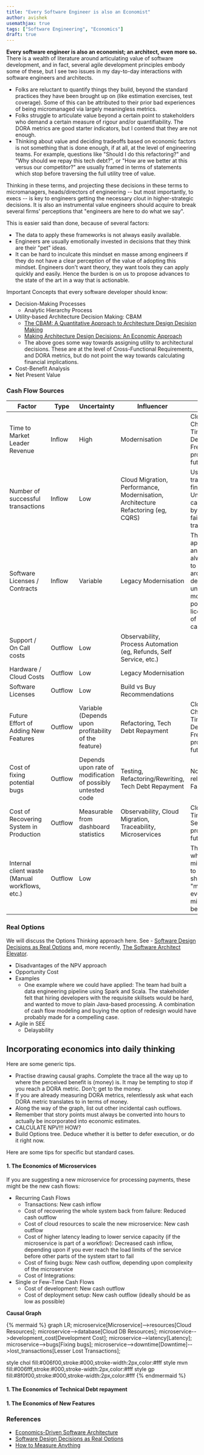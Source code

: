 ```yaml
---
title: "Every Software Engineer is also an Economist"
author: avishek
usemathjax: true
tags: ["Software Engineering", "Economics"]
draft: true
---
```


**Every software engineer is also an economist; an architect, even more so.** There is a wealth of literature around articulating value of software development, and in fact, several agile development principles embody some of these, but I see two issues in my day-to-day interactions with software engineers and architects.

- Folks are reluctant to quantify things they build, beyond the standard practices they have been brought up on (like estimation exercises, test coverage). Some of this can be attributed to their prior bad experiences of being micromanaged via largely meaningless metrics.
- Folks struggle to articulate value beyond a certain point to stakeholders who demand a certain measure of rigour and/or quantifiability. The DORA metrics are good starter indicators, but I contend that they are not enough.
- Thinking about value and deciding tradeoffs based on economic factors is not something that is done enough, if at all, at the level of engineering teams. For example, questions like "Should I do this refactoring?" and "Why should we repay this tech debt?", or "How are we better at this versus our competitor?" are usually framed in terms of statements which stop before traversing the full utility tree of value.

Thinking in these terms, and projecting these decisions in these terms to micromanagers, heads/directors of engineering -- but most importantly, to execs -- is key to engineers getting the necessary clout in higher-strategic decisions. It is also an instrumental value engineers should acquire to break several firms' perceptions that "engineers are here to do what we say".

This is easier said than done, because of several factors:

- The data to apply these frameworks is not always easily available.
- Engineers are usually emotionally invested in decisions that they think are their "pet" ideas.
- It can be hard to inculcate this mindset en masse among engineers if they do not have a clear perception of the value of adopting this mindset. Engineers don't want theory, they want tools they can apply quickly and easily. Hence the burden is on us to propose advances to the state of the art in a way that is actionable.

Important Concepts that every software developer should know:

- Decision-Making Processes
  - Analytic Hierarchy Process
- Utility-based Architecture Decision Making: CBAM
  - [The CBAM: A Quantitative Approach to Architecture Design Decision Making](https://people.ece.ubc.ca/matei/EECE417/BASS/ch12.html)
  - [Making Architecture Design Decisions: An Economic Approach](https://apps.dtic.mil/sti/pdfs/ADA408740.pdf)
  - The above goes some way towards assigning utility to architectural decisions. These are at the level of Cross-Functional Requirements, and DORA metrics, but do not point the way towards calculating financial implications.
- Cost-Benefit Analysis
- Net Present Value

### Cash Flow Sources

| Factor                                         | Type    | Uncertainty                                                 | Influencer    | Notes |
|------------------------------------------------|---------|-------------------------------------------------------------|---------------|--|
| Time to Market Leader Revenue                  | Inflow  | High                                                        | Modernisation | Closely related to Change Lead Time and Deployment Frequency, but projected into the future |
| Number of successful transactions              | Inflow  | Low                                                         | Cloud Migration, Performance, Modernisation, Architecture Refactoring (eg, CQRS) | Useful when transactions are financial. Unrealised inflow can be measured by number of failed transactions |
| Software Licenses / Contracts                  | Inflow  | Variable                                                    | Legacy Modernisation | This is at the application level, and cannot always be traced to a single architectural or design decision, unless explicitly modelled as potential new licenses because of a new capability/feature. |
| Support / On Call costs                         | Outflow | Low                                                         | Observability, Process Automation (eg, Refunds, Self Service, etc.) |  |
| Hardware / Cloud Costs                         | Outflow | Low                                                         | Legacy Modernisation |  |
| Software Licenses                              | Outflow | Low                                                         | Build vs Buy Recommendations |  |
| Future Effort of Adding New Features           | Outflow | Variable (Depends upon profitability of the feature)        | Refactoring, Tech Debt Repayment | Closely related to Change Lead Time and Deployment Frequency, but projected into the future |
| Cost of fixing potential bugs                  | Outflow | Depends upon rate of modification of possibly untested code | Testing, Refactoring/Rewriting, Tech Debt Repayment | Not necessarily related to Change Failure Rate |
| Cost of Recovering System in Production        | Outflow | Measurable from dashboard statistics                        | Observability, Cloud Migration, Traceability, Microservices | Closely related to Time to Restore Service (DORA), projected into the future |
| Internal client waste (Manual workflows, etc.) | Outflow | Low                                                         |               | This is frequently what the software might be targeted to reduce. It shows up as "money saved", even though it might not strictly be a **Cash Inflow**. |


### Real Options

We will discuss the Options Thinking approach here. See - [Software Design Decisions as Real Options](https://citeseerx.ist.psu.edu/document?repid=rep1&type=pdf&doi=24f7bdda5f3721faa2da58719ae72432f782312f) and, more recently, [The Software Architect Elevator](https://www.amazon.com/Software-Architect-Elevator-Redefining-Architects-ebook/dp/B086WQ9XL1).

- Disadvantages of the NPV approach
- Opportunity Cost
- Examples
  - One example where we could have applied: The team had built a data engineering pipeline using Spark and Scala. The stakeholder felt that hiring developers with the requisite skillsets would be hard, and wanted to move to plain Java-based processing. A combination of cash flow modeling and buying the option of redesign would have probably made for a compelling case.
- Agile in SEE
  - Delayability

## Incorporating economics into daily thinking

Here are some generic tips.

- Practise drawing causal graphs. Complete the trace all the way up to where the perceived benefit is (money) is. It may be tempting to stop if you reach a DORA metric. Don't; get to the money.
- If you are already measuring DORA metrics, relentlessly ask what each DORA metric translates to in terms of money.
- Along the way of the graph, list out other incidental cash outflows.
- Remember that story points must always be converted into hours to actually be incorporated into economic estimates.
- CALCULATE NPV!!! HOW?
- Build Options tree. Deduce whether it is better to defer execution, or do it right now.

Here are some tips for specific but standard cases.

#### 1. The Economics of Microservices

If you are suggesting a new microservice for processing payments, these might be the new cash flows:
  - Recurring Cash Flows
    - Transactions: New cash inflow
    - Cost of recovering the whole system back from failure: Reduced cash outflow
    - Cost of cloud resources to scale the new microservice: New cash outflow
    - Cost of higher latency leading to lower service capacity (if the microservice is part of a workflow): Decreased cash inflow, depending upon if you ever reach the load limits of the service before other parts of the system start to fail
    - Cost of fixing bugs: New cash outflow, depending upon complexity of the microservice
    - Cost of Integrations: 
- Single or Few-Time Cash Flows
  - Cost of development: New cash outflow
  - Cost of deployment setup: New cash outflow (ideally should be as low as possible)

**Causal Graph**

{% mermaid %}
graph LR;
microservice[Microservice]-->resources[Cloud Resources];
microservice-->database[Cloud DB Resources];
microservice-->development_cost[Development Cost];
microservice-->latency[Latency];
microservice-->bugs[Fixing bugs];
microservice-->downtime[Downtime]-->lost_transactions[Lesser Lost Transactions];

style chol fill:#006f00,stroke:#000,stroke-width:2px,color:#fff
style mvn fill:#006fff,stroke:#000,stroke-width:2px,color:#fff
style gp fill:#8f0f00,stroke:#000,stroke-width:2px,color:#fff
{% endmermaid %}

#### 1. The Economics of Technical Debt repayment
#### 1. The Economics of New Features

### References

- [Economics-Driven Software Architecture](https://www.amazon.in/Economics-Driven-Software-Architecture-Ivan-Mistrik/dp/0124104649)
- [Software Design Decisions as Real Options](https://citeseerx.ist.psu.edu/document?repid=rep1&type=pdf&doi=24f7bdda5f3721faa2da58719ae72432f782312f)
- [How to Measure Anything](https://www.amazon.in/How-Measure-Anything-Intangibles-Business/dp/1118539273)
